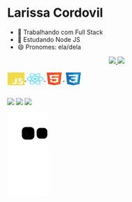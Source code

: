  # Larissa Cordovil 
- 🔭 Trabalhando com Full Stack            
- 🌱  Estudando  Node JS
- 😄 Pronomes: ela/dela         


<div align="center">
  <a href="https://github.com/larissacordovil">
  <img height="180em" src="https://github-readme-stats.vercel.app/api?username=larissacordovil&show_icons=true&theme=dracula&include_all_commits=true&count_private=true"/>
  <img height="180em" src="https://github-readme-stats.vercel.app/api/top-langs/?username=larissacordovil&layout=compact&langs_count=7&theme=dracula"/>
</div>                                                                                       
  <div style="display: inline_block"><br>
  <img align="center" alt="Rafa-Js" height="30" width="40" src="https://raw.githubusercontent.com/devicons/devicon/master/icons/javascript/javascript-plain.svg">
  <img align="center" alt="Rafa-React" height="30" width="40" src="https://raw.githubusercontent.com/devicons/devicon/master/icons/react/react-original.svg">
  <img align="center" alt="Rafa-HTML" height="30" width="40" src="https://raw.githubusercontent.com/devicons/devicon/master/icons/html5/html5-original.svg">
  <img align="center" alt="Rafa-CSS" height="30" width="40" src="https://raw.githubusercontent.com/devicons/devicon/master/icons/css3/css3-original.svg"> 
 
</div>

   ##
 
<div> 
  <a href="https://instagram.com/lari_scordovil" target="_blank"><img src="https://img.shields.io/badge/-Instagram-%23E4405F?style=for-the-badge&logo=instagram&logoColor=white" target="_blank"></a> 
  <a href = "mailto:larissacordovil18@gmail.com"><img src="https://img.shields.io/badge/-Gmail-%23333?style=for-the-badge&logo=gmail&logoColor=white" target="_blank"></a>
  <a href="https://www.linkedin.com/in/larissacordovil/" target="_blank"><img src="https://img.shields.io/badge/-LinkedIn-%230077B5?style=for-the-badge&logo=linkedin&logoColor=white" target="_blank"></a> 
 
   ![Snake animation](https://github.com/larissacordovil/larissacordovil/blob/output/github-contribution-grid-snake.svg)
  
</div>

  
